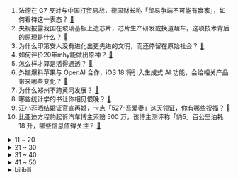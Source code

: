 1. 法德在 G7 反对与中国打贸易战，德国财长称「贸易争端不可能有赢家」，如何看待这一表态？ [:link:](https://www.zhihu.com/question/657298689)
2. 央视披露我国在玻璃基板上造芯片，芯片生产研发或换道超车，这项技术背后的原理是什么？ [:link:](https://www.zhihu.com/question/654523990)
3. 为什么印第安人没有进化出更先进的文明，而还停留在原始社会？ [:link:](https://www.zhihu.com/question/24246919)
4. 如何评价20年mhy能做出原神？ [:link:](https://www.zhihu.com/question/657215711)
5. 怎么样才算是活得通透？ [:link:](https://www.zhihu.com/question/475181801)
6. 外媒爆料苹果与 OpenAI 合作，iOS 18 将引入生成式 AI 功能，会给相关产品带来哪些变化？ [:link:](https://www.zhihu.com/question/657311125)
7. 为什么郑州不跨黄河发展？ [:link:](https://www.zhihu.com/question/49890632)
8. 哪些统计学的书让你相见恨晚？ [:link:](https://www.zhihu.com/question/602368094)
9. 汪小菲晒结婚证官宣再婚，卡点「527-吾爱妻」这天领证，你有哪些祝福？ [:link:](https://www.zhihu.com/question/657316632)
10. 比亚迪方程豹起诉汽车博主索赔 500 万，该博主测评称「豹5」百公里油耗 18 升，哪些信息值得关注？ [:link:](https://www.zhihu.com/question/657119552)
<details>
<summary>11 ~ 20</summary>

11. 以军与埃及士兵在拉法口岸发生交火，一名埃及士兵死亡，双方是否会有更大规模冲突？对中东局势有哪些影响？ [:link:](https://www.zhihu.com/question/657364933)
12. 悲观的人如何能变得乐观？ [:link:](https://www.zhihu.com/question/266034365)
13. 网红刀小刀自曝重度抑郁，自称服用激素药治疗导致身体发胖、脱发严重，如何判断自己是否抑郁？该如何调节？ [:link:](https://www.zhihu.com/question/657300087)
14. 网红打假芜湖某黄金回收店「鬼秤」，31 克黄金店内称重不足 16 克，市监局已立案，如何看待店家行为？ [:link:](https://www.zhihu.com/question/657222814)
15. 雷军人气暴涨的根本原本是什么？ [:link:](https://www.zhihu.com/question/654156953)
16. 为什么高速路上，车速都已经超过120迈了，但还是有人敢超车？ [:link:](https://www.zhihu.com/question/656750858)
17. 工作中遇到瓶颈期，如何通过自我学习和提升来突破现状？ [:link:](https://www.zhihu.com/question/651600405)
18. 网红王妈塌房被指背刺打工人，其公司称将取消大小周实施双休，如何看待公司的回应？ [:link:](https://www.zhihu.com/question/657306912)
19. 首套房应该买120套内94，还是100套内79.8？ [:link:](https://www.zhihu.com/question/654775394)
20. 上海发布房市优化调整政策，非沪籍社保调整为 3 年，首套房最低首付比例不低于 20%，会带来哪些影响？ [:link:](https://www.zhihu.com/question/657354774)
</details>
<details>
<summary>21 ~ 30</summary>

21. 我是一名一年级孩子的家长，在西安高新区上学，被卷的很痛苦，我应该放弃传统的教育吗？ [:link:](https://www.zhihu.com/question/653332464)
22. 最近网上很火的听泉鉴宝是真的吗？ [:link:](https://www.zhihu.com/question/639476561)
23. 如何看待演员赵涛「戛纳无冕之后」登上热搜？其演技是否达到了影后水平？ [:link:](https://www.zhihu.com/question/657236350)
24. 机器学习的原理是什么？ [:link:](https://www.zhihu.com/question/386425879)
25. 为什么有的企业新员工工资反超老员工，如何看待薪酬倒挂的现象？ [:link:](https://www.zhihu.com/question/657212102)
26. 投论文一直被拒是一种什么心情？ [:link:](https://www.zhihu.com/question/573163458)
27. 如果中了500万，你辞职吗? [:link:](https://www.zhihu.com/question/654159301)
28. 抑郁症患者每天感觉时间加速流逝、有不真实感，沉浸在自己的世界里，这是为什么？ [:link:](https://www.zhihu.com/question/656784144)
29. 你支持全国范围解禁摩托车吗？ [:link:](https://www.zhihu.com/question/657109253)
30. 哪一瞬间，会让你觉得有车真幸福？ [:link:](https://www.zhihu.com/question/656635682)
</details>
<details>
<summary>31 ~ 40</summary>

31. 心理学视角如何看待「躺平」的意义？ [:link:](https://www.zhihu.com/question/656699019)
32. 在战国时代，战国七雄为什么没有一个采取儒学治国？ [:link:](https://www.zhihu.com/question/657160091)
33. 如何看待不想上班的人？ [:link:](https://www.zhihu.com/question/493352396)
34. 国家大基金三期来了，注册资本 3440 亿元，六大行合计出资 1140 亿元，哪些信息值得关注？ [:link:](https://www.zhihu.com/question/657336632)
35. 你如何看待2024年《人物》杂志对周深的这期专访内容？ [:link:](https://www.zhihu.com/question/657137599)
36. 怎样评价李沁这个演员？ [:link:](https://www.zhihu.com/question/337512950)
37. 改变自己和接纳自己，你会选哪个? [:link:](https://www.zhihu.com/question/653440505)
38. 明明知道年轻的时候不努力，会后悔，但就是努力不起来，该怎么办? [:link:](https://www.zhihu.com/question/654660683)
39. 魏嬿婉和魏璎珞在同一个环境遇上了的话谁更厉害？ [:link:](https://www.zhihu.com/question/393224778)
40. 多地年薪招聘聘任制公务员，背后的原因有哪些？会成为趋势吗？ [:link:](https://www.zhihu.com/question/657213251)
</details>
<details>
<summary>41 ~ 50</summary>

41. 郑州 12 岁女生短跑昏迷后离世，学校和家长各执一词，学校是否应该担责？此类意外如何避免？ [:link:](https://www.zhihu.com/question/657004114)
42. 能否请你发布一张随手拍的街景图，让高手推理这张图的地点在哪里？ [:link:](https://www.zhihu.com/question/657049860)
43. 如何评价电视剧《庆余年第二季》第 23-24 集？ [:link:](https://www.zhihu.com/question/657357738)
44. 为什么孩子小的时候既听话又跟你亲，长大了既不听话又不跟你亲？ [:link:](https://www.zhihu.com/question/657143728)
45. 安徽铜陵一栋楼房发生坍塌事故已致 4 人遇难，目前原因调查等工作正在有序进行，坍塌原因可能是什么？ [:link:](https://www.zhihu.com/question/657335686)
46. 高考倒计时 10 天，这个阶段应该做些什么？ [:link:](https://www.zhihu.com/question/657318247)
47. 新发布的荣耀 200 系列手机怎么样，相比上一代有哪些升级？ [:link:](https://www.zhihu.com/question/657340248)
48. 仓央嘉措最经典的情诗有哪些？ [:link:](https://www.zhihu.com/question/656923633)
49. 日本为什么不使用硼砂停堆，而是不停的灌水冷却？ [:link:](https://www.zhihu.com/question/619656828)
50. 新发的荣耀200手机性价比怎么样，标准版和Pro版哪个更值得入手？ [:link:](https://www.zhihu.com/question/657355034)
</details><details>
<summary>bilibili</summary>

</details>